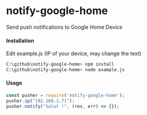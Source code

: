 # notify-google-home
Send push notifications to Google Home Device

#### Installation

Edit example.js (IP of your device, may change the text)

```sh
C:\github\notify-google-home> npm install
C:\github\notify-google-home> node example.js
```

#### Usage 

```javascript
const pusher = require('notify-google-home');
pusher.ip("192.168.1.71");
pusher.notify("Salut !", (res, err) => {});
```